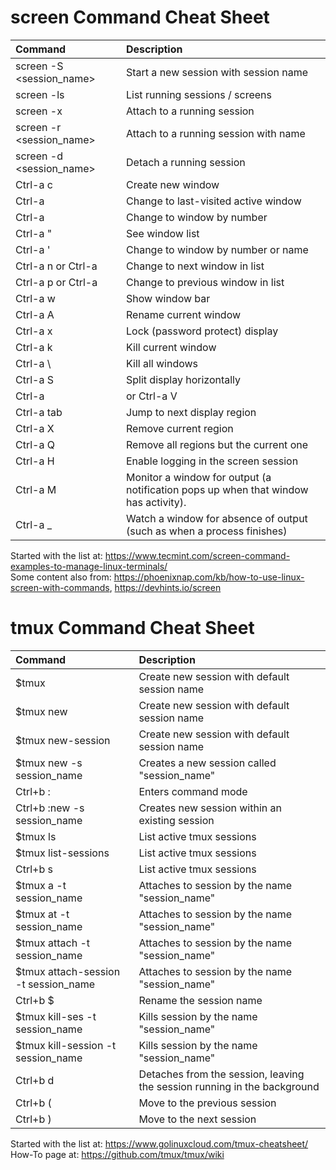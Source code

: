 # screen Command Cheat Sheet  
| Command     |    Description    |
|:------------|:------------------|
| screen -S <session_name> | Start a new session with session name |
| screen -ls | List running sessions / screens |
| screen -x | Attach to a running session |
| screen -r <session_name> | Attach to a running session with name |
| screen -d <session_name> | Detach a running session |
| Ctrl-a c | Create new window |
| Ctrl-a | Change to last-visited active window |
| Ctrl-a <number> | Change to window by number |
| Ctrl-a " | See window list |
| Ctrl-a ' <number or title> | Change to window by number or name |
| Ctrl-a n or Ctrl-a <space> | Change to next window in list |
| Ctrl-a p or Ctrl-a <backspace> | Change to previous window in list |
| Ctrl-a w | Show window bar |
| Ctrl-a A | Rename current window |
| Ctrl-a x | Lock (password protect) display |  
| Ctrl-a k | Kill current window |
| Ctrl-a \ | Kill all windows |
| Ctrl-a S | Split display horizontally |
| Ctrl-a | or Ctrl-a V | Split display vertically |
| Ctrl-a tab | Jump to next display region |
| Ctrl-a X | Remove current region |
| Ctrl-a Q | Remove all regions but the current one |
| Ctrl-a H | Enable logging in the screen session |
| Ctrl-a M | Monitor a window for output (a notification pops up when that window has activity). |
| Ctrl-a _ | Watch a window for absence of output (such as when a process finishes) |  

Started with the list at: https://www.tecmint.com/screen-command-examples-to-manage-linux-terminals/  
Some content also from: https://phoenixnap.com/kb/how-to-use-linux-screen-with-commands, https://devhints.io/screen  


# tmux Command Cheat Sheet  
| Command     |    Description    |
|:------------|:------------------|
| $tmux | Create new session with default session name |
| $tmux new | Create new session with default session name |
| $tmux new-session | Create new session with default session name |
| $tmux new -s session_name | Creates a new session called "session_name" |
| Ctrl+b : | Enters command mode |
| Ctrl+b :new -s session_name | Creates new session within an existing session |
| $tmux ls | List active tmux sessions |
| $tmux list-sessions | List active tmux sessions |
| Ctrl+b s | List active tmux sessions |
| $tmux a -t session_name | Attaches to session by the name "session_name" |
| $tmux at -t session_name | Attaches to session by the name "session_name" |
| $tmux attach -t session_name | Attaches to session by the name "session_name" |
| $tmux attach-session -t session_name | Attaches to session by the name "session_name" |
| Ctrl+b $ | Rename the session name |
| $tmux kill-ses -t session_name | Kills session by the name "session_name" |
| $tmux kill-session -t session_name | Kills session by the name "session_name" |
| Ctrl+b d | Detaches from the session, leaving the session running in the background |
| Ctrl+b ( | Move to the previous session |
| Ctrl+b ) | Move to the next session |

Started with the list at: https://www.golinuxcloud.com/tmux-cheatsheet/  
How-To page at: https://github.com/tmux/tmux/wiki  
